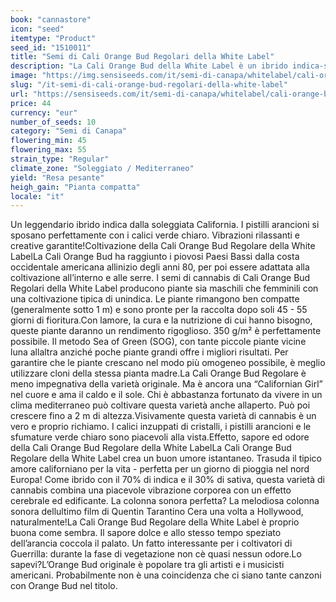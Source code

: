 ```yaml
---
book: "cannastore"
icon: "seed"
itemtype: "Product"
seed_id: "1510011"
title: "Semi di Cali Orange Bud Regolari della White Label"
description: "La Cali Orange Bud della White Label è un ibrido indica-sativa 70:30 con un breve tempo di fioritura. Delizioso sapore di arancia e resa generosa. Ordina!"
image: "https://img.sensiseeds.com/it/semi-di-canapa/whitelabel/cali-orange-bud-image.png"
slug: "/it-semi-di-cali-orange-bud-regolari-della-white-label"
url: "https://sensiseeds.com/it/semi-di-canapa/whitelabel/cali-orange-bud?a_aid=cannastore"
price: 44
currency: "eur"
number_of_seeds: 10
category: "Semi di Canapa"
flowering_min: 45
flowering_max: 55
strain_type: "Regular"
climate_zone: "Soleggiato / Mediterraneo"
yield: "Resa pesante"
heigh_gain: "Pianta compatta"
locale: "it"
---
```

Un leggendario ibrido indica dalla soleggiata California. I pistilli arancioni si sposano perfettamente con i calici verde chiaro. Vibrazioni rilassanti e creative garantite!Coltivazione della Cali Orange Bud Regolare della White LabelLa Cali Orange Bud ha raggiunto i piovosi Paesi Bassi dalla costa occidentale americana allinizio degli anni 80, per poi essere adattata alla coltivazione all’interno e alle serre. I semi di cannabis di Cali Orange Bud Regolari della White Label producono piante sia maschili che femminili con una coltivazione tipica di unindica. Le piante rimangono ben compatte (generalmente sotto 1 m) e sono pronte per la raccolta dopo soli 45 - 55 giorni di fioritura.Con lamore, la cura e la nutrizione di cui hanno bisogno, queste piante daranno un rendimento rigoglioso. 350 g/m² è perfettamente possibile. Il metodo Sea of Green (SOG), con tante piccole piante vicine luna allaltra anziché poche piante grandi offre i migliori risultati. Per garantire che le piante crescano nel modo più omogeneo possibile, è meglio utilizzare cloni della stessa pianta madre.La Cali Orange Bud Regolare è meno impegnativa della varietà originale. Ma è ancora una “Californian Girl” nel cuore e ama il caldo e il sole. Chi è abbastanza fortunato da vivere in un clima mediterraneo può coltivare questa varietà anche allaperto. Può poi crescere fino a 2 m di altezza.Visivamente questa varietà di cannabis è un vero e proprio richiamo. I calici inzuppati di cristalli, i pistilli arancioni e le sfumature verde chiaro sono piacevoli alla vista.Effetto, sapore ed odore della Cali Orange Bud Regolare della White LabelLa Cali Orange Bud Regolare della White Label crea un buon umore istantaneo. Trasuda il tipico amore californiano per la vita - perfetta per un giorno di pioggia nel nord Europa! Come ibrido con il 70% di indica e il 30% di sativa, questa varietà di cannabis combina una piacevole vibrazione corporea con un effetto cerebrale ed edificante. La colonna sonora perfetta? La melodiosa colonna sonora dellultimo film di Quentin Tarantino Cera una volta a Hollywood, naturalmente!La Cali Orange Bud Regolare della White Label è proprio buona come sembra. Il sapore dolce e allo stesso tempo speziato dell’arancia coccola il palato. Un fatto interessante per i coltivatori di Guerrilla: durante la fase di vegetazione non cè quasi nessun odore.Lo sapevi?L’Orange Bud originale è popolare tra gli artisti e i musicisti americani. Probabilmente non è una coincidenza che ci siano tante canzoni con Orange Bud nel titolo.
